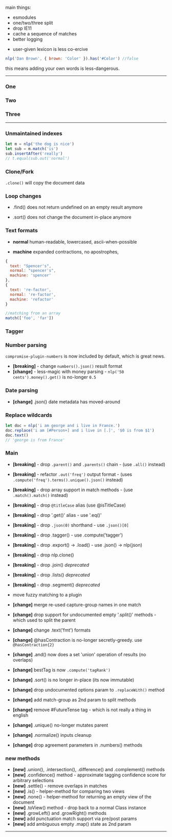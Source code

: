main things:

- esmodules
- one/two/three split
- drop IE11
- cache a sequence of matches
- better logging

* user-given lexicon is less co-ercive

```js
nlp('Dan Brown', { brown: 'Color' }).has('#Color') //false
```

this means adding your own words is less-dangerous.

---

### One

### Two

### Three

---

### Unmaintained indexes

```js
let m = nlp('the dog is nice')
let sub = m.match('is')
sub.insertAfter('really')
// t.equal(sub.out('normal')
```

### Clone/Fork

`.clone()` will copy the document data
<!-- , and `.fork()` will copy the linguistic context. 
a subset of a document can be cloned.-->

### Loop changes

- .find() does not return undefined on an empty result anymore

- .sort() does not change the document in-place anymore

### Text formats

- **normal**
  human-readable, lowercased, ascii-when-possible

- **machine**
  expanded contractions, no apostrophes,

```js
{
  text: "Spencer's",
  normal: "spencer's",
  machine: 'spencer'
},
{
  text: 're-factor',
  normal: 're-factor',
  machine: 'refactor'
}
```

```js
//matching from an array
match(['foo', 'far'])
```

### Tagger
<!-- - **[change]** Infinitive & Gerund are no longer PresentTense, automatically -->

### Number parsing
`compromise-plugin-numbers` is now included by default, which is great news.
- **[breaking]** - change `numbers().json()` result format
- **[change]** - less-magic with money parsing - `nlp('50 cents').money().get()` is no-longer `0.5`

### Date parsing
- **[change]** .json() date metadata has moved-around

### Replace wildcards
```js
let doc = nlp('i am george and i live in France.')
doc.replace('i am [#Person+] and i live in [.]', '$0 is from $1')
doc.text()
// 'george is from France'
```


### Main
- **[breaking]** - drop `.parent()` and `.parents()` chain - (use `.all()` instead)
- **[breaking]** - refactor `.out('freq')` output format - (uses `.compute('freq').terms().unique().json()` instead)
- **[breaking]** - drop array support in match methods - (use `.match().match()` instead)
- **[breaking]** - drop `@titleCase` alias (use @isTitleCase)
- **[breaking]** - drop '.get()' alias - use '.eq()'
- **[breaking]** - drop `.json(0)` shorthand - use `.json()[0]`
- **[breaking]** - drop .tagger() - use .compute('tagger')
- **[breaking]** - drop .export() -> .load()  - use .json() -> nlp(json)
- **[breaking]** - drop nlp.clone()
- **[breaking]** - drop .join() *deprecated*
- **[breaking]** - drop .lists()  *deprecated*
- **[breaking]** - drop .segment() *deprecated*

- move fuzzy matching to a plugin


- **[change]** merge re-used capture-group names in one match
- **[change]** drop support for undocumented empty '.split()' methods - which used to split the parent
- **[change]** change .text('fmt') formats
- **[change]** @hasContraction is no-longer secretly-greedy. use `@hasContraction{2}`
- **[change]** .and() now does a set 'union' operation of results (no overlaps)
- **[change]** bestTag is now `.compute('tagRank')`
- **[change]** .sort() is no longer in-place (its now immutable)
- **[change]** drop undocumented options param to `.replaceWith()` method
- **[change]** add match-group as 2nd param to split methods
- **[change]** remove #FutureTense tag - which is not really a thing in english
- **[change]** .unique() no-longer mutates parent
- **[change]** .normalize() inputs cleanup
- **[change]** drop agreement parameters in .numbers() methods

### new methods
- **[new]** .union(), .intersection(), .difference() and .complement() methods
- **[new]** .confidence() method - approximate tagging confidence score for arbitrary selections
- **[new]** .settle() - remove overlaps in matches
- **[new]** .is() - helper-method for comparing two views
- **[new]** .none() - helper-method for returning an empty view of the document
- **[new]** .toView() method - drop back to a normal Class instance
- **[new]** .growLeft() and .growRight() methods
- **[new]** add punctuation match support via pre/post params
- **[new]** add ambiguous empty .map() state as 2nd param


---
